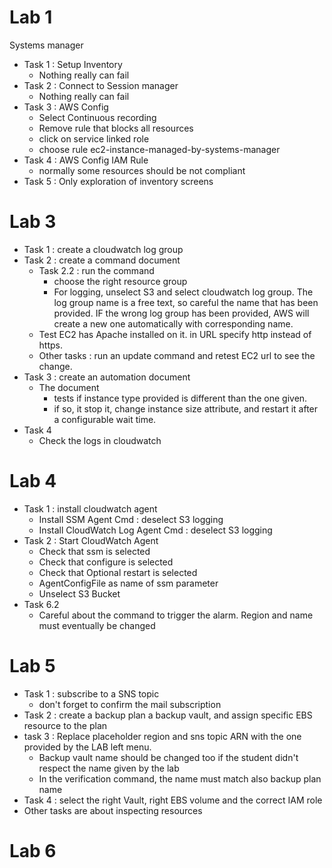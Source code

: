 # Lab 1

Systems manager

* Task 1 : Setup Inventory
  * Nothing really can fail
* Task 2 : Connect to Session manager
  * Nothing really can fail
* Task 3 : AWS Config
  * Select Continuous recording
  * Remove rule that blocks all resources
  * click on service linked role
  * choose rule ec2-instance-managed-by-systems-manager
* Task 4 : AWS Config IAM Rule
  * normally some resources should be not compliant
* Task 5 : Only exploration of inventory screens

# Lab 3

* Task 1 : create a cloudwatch log group
* Task 2 : create a command document
  * Task 2.2 : run the command
    * choose the right resource group
    * For logging, unselect S3 and select cloudwatch log group. The log group name is a free text, so careful the name that has been provided. IF the wrong log group has been provided, AWS will create a new one automatically with corresponding name.
  * Test EC2 has Apache installed on it. in URL specify http instead of https.
  * Other tasks : run an update command and retest EC2 url to see the change.
* Task 3 : create an automation document
  * The document
    * tests if instance type provided is different than the one given.
    * if so, it stop it, change instance size attribute, and restart it after a configurable wait time.
* Task 4
  * Check the logs in cloudwatch

# Lab 4

* Task 1 : install cloudwatch agent
  * Install SSM Agent Cmd : deselect S3 logging
  * Install CloudWatch Log Agent Cmd : deselect S3 logging
* Task 2 : Start CloudWatch Agent
  * Check that ssm is selected
  * Check that configure is selected
  * Check that Optional restart is selected
  * AgentConfigFile as name of ssm parameter
  * Unselect S3 Bucket
* Task 6.2
  * Careful about the command to trigger the alarm. Region and name must eventually be changed

# Lab 5

* Task 1 : subscribe to a SNS topic
  * don't forget to confirm the mail subscription
* Task 2 : create a backup plan a backup vault, and assign specific EBS resource to the plan
* task 3 : Replace placeholder region and sns topic ARN with the one provided by the LAB left menu.
  * Backup vault name should be changed too if the student didn't respect the name given by the lab
  * In the verification command, the name must match also backup plan name
* Task 4 : select the right Vault, right EBS volume and the correct IAM role
* Other tasks are about inspecting resources

# Lab 6